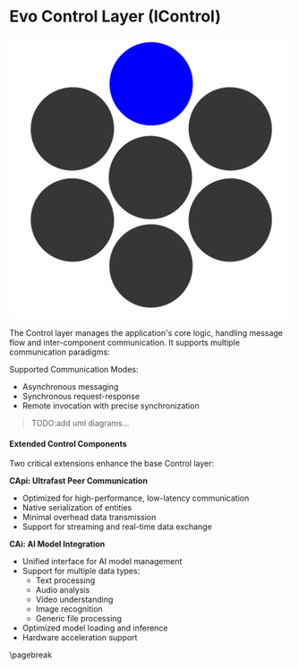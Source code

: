 # Evo Control Layer (IControl)

![evo control](data/evo_layer_control.svg)

The Control layer manages the application's core logic, handling message flow and inter-component communication. It supports multiple communication paradigms:

Supported Communication Modes:
- Asynchronous messaging
- Synchronous request-response
- Remote invocation with precise synchronization

> TODO:add uml diagrams...

#### Extended Control Components

Two critical extensions enhance the base Control layer:

**CApi: Ultrafast Peer Communication**
- Optimized for high-performance, low-latency communication
- Native serialization of entities
- Minimal overhead data transmission
- Support for streaming and real-time data exchange

**CAi: AI Model Integration**
- Unified interface for AI model management
- Support for multiple data types:
    - Text processing
    - Audio analysis
    - Video understanding
    - Image recognition
    - Generic file processing
- Optimized model loading and inference
- Hardware acceleration support

\pagebreak